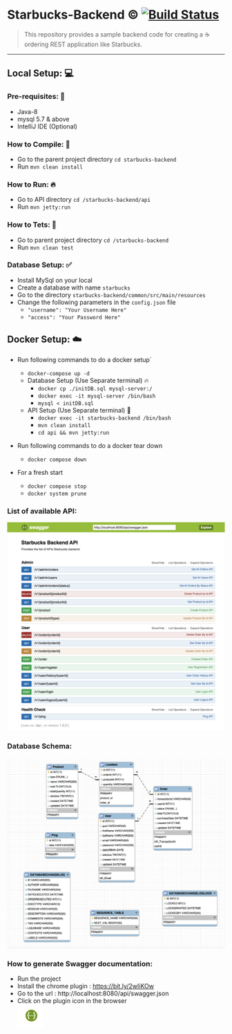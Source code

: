 # Starbucks-Backend :copyright: [![Build Status](https://travis-ci.org/CoderCouple/starbucks-backend.svg?branch=master)](https://travis-ci.org/CoderCouple/starbucks-backend)
>This repository provides a sample backend code for creating a :coffee: ordering REST application like Starbucks. 

------------------------------------------------------------------------------------------------------------------

## Local Setup: :computer:

### Pre-requisites: 👀
* Java-8
* mysql 5.7 & above
* IntelliJ IDE (Optional)

### How to Compile: :hammer:
* Go to the parent project directory `cd starbucks-backend`
* Run `mvn clean install`

### How to Run: :fire:
* Go to API directory `cd /starbucks-backend/api`
* Run `mvn jetty:run` 

### How to Tets: :wrench:
* Go to parent project directory `cd /starbucks-backend`
* Run `mvn clean test` 

### Database Setup: :white_check_mark:
* Install MySql on your local
* Create a database with name `starbucks`
* Go to the directory `starbucks-backend/common/src/main/resources`
* Change the following parameters in the `config.json` file
    * `"username": "Your Username Here"`
    * `"access": "Your Password Here"`
    

## Docker Setup: :cloud:
* Run following commands to do a docker setup`
    * `docker-compose up -d`
    * Database  Setup (Use Separate terminal) :fire:
        * `docker cp ./initDB.sql mysql-server:/`
        * `docker exec -it mysql-server /bin/bash`
        * `mysql < initDB.sql`
    * API  Setup (Use Separate terminal) :hammer:
        * `docker exec -it starbucks-backend /bin/bash`
        * `mvn clean install`
        * `cd api && mvn jetty:run`
        
* Run following commands to do a docker tear down
    * `docker compose down`

* For a fresh start
    * `docker compose stop`
    * `docker system prune`

### List of available API:

![SwaggerApiList.png](common/src/main/resources/images/SwaggerApiList.png)

### Database Schema: 

![DBSchemas.png](common/src/main/resources/images/DBSchemas.png)

### How to generate Swagger documentation:
* Run the project
* Install the chrome plugin : https://bit.ly/2wIiKOw
* Go to the url : http://localhost:8080/api/swagger.json
* Click on the plugin icon in the browser  
![PluginIcon.png](common/src/main/resources/images/PluginIcon.png)


